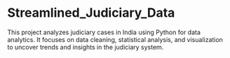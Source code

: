 # Streamlined_Judiciary_Data
This project analyzes judiciary cases in India using Python for data analytics. It focuses on data cleaning, statistical analysis, and visualization to uncover trends and insights in the judiciary system. 
